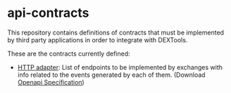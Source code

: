 # api-contracts

This repository contains definitions of contracts that must be implemented by third party applications in order to integrate with DEXTools.

These are the contracts currently defined:

- [HTTP adapter](http-adapter): List of endpoints to be implemented by exchanges with info related to the events generated by each of them. (Download [Openapi Specification](http-adapter/http-adapter-specification.yml))
